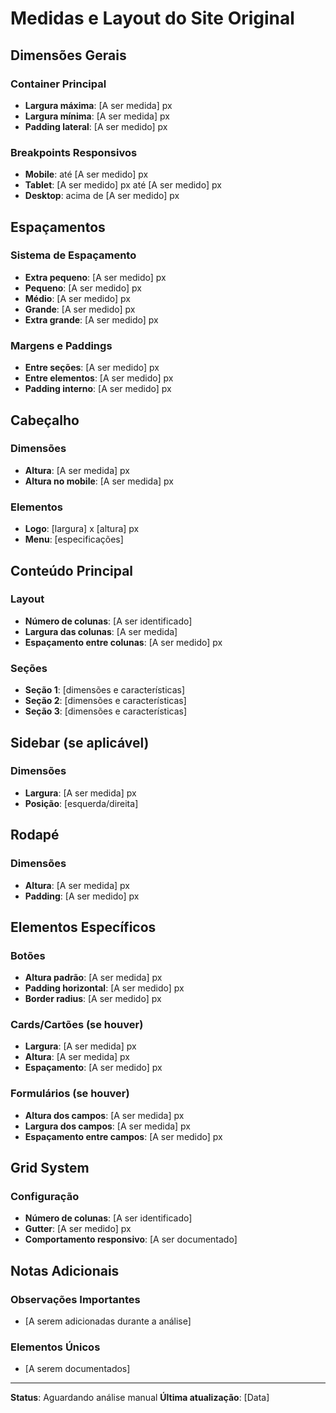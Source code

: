 # Medidas e Layout do Site Original

## Dimensões Gerais

### Container Principal
- **Largura máxima**: [A ser medida] px
- **Largura mínima**: [A ser medida] px
- **Padding lateral**: [A ser medido] px

### Breakpoints Responsivos
- **Mobile**: até [A ser medido] px
- **Tablet**: [A ser medido] px até [A ser medido] px  
- **Desktop**: acima de [A ser medido] px

## Espaçamentos

### Sistema de Espaçamento
- **Extra pequeno**: [A ser medido] px
- **Pequeno**: [A ser medido] px
- **Médio**: [A ser medido] px
- **Grande**: [A ser medido] px
- **Extra grande**: [A ser medido] px

### Margens e Paddings
- **Entre seções**: [A ser medido] px
- **Entre elementos**: [A ser medido] px
- **Padding interno**: [A ser medido] px

## Cabeçalho

### Dimensões
- **Altura**: [A ser medida] px
- **Altura no mobile**: [A ser medida] px

### Elementos
- **Logo**: [largura] x [altura] px
- **Menu**: [especificações]

## Conteúdo Principal

### Layout
- **Número de colunas**: [A ser identificado]
- **Largura das colunas**: [A ser medida]
- **Espaçamento entre colunas**: [A ser medido] px

### Seções
- **Seção 1**: [dimensões e características]
- **Seção 2**: [dimensões e características]
- **Seção 3**: [dimensões e características]

## Sidebar (se aplicável)

### Dimensões
- **Largura**: [A ser medida] px
- **Posição**: [esquerda/direita]

## Rodapé

### Dimensões
- **Altura**: [A ser medida] px
- **Padding**: [A ser medido] px

## Elementos Específicos

### Botões
- **Altura padrão**: [A ser medida] px
- **Padding horizontal**: [A ser medido] px
- **Border radius**: [A ser medido] px

### Cards/Cartões (se houver)
- **Largura**: [A ser medida] px
- **Altura**: [A ser medida] px
- **Espaçamento**: [A ser medido] px

### Formulários (se houver)
- **Altura dos campos**: [A ser medida] px
- **Largura dos campos**: [A ser medida] px
- **Espaçamento entre campos**: [A ser medido] px

## Grid System

### Configuração
- **Número de colunas**: [A ser identificado]
- **Gutter**: [A ser medido] px
- **Comportamento responsivo**: [A ser documentado]

## Notas Adicionais

### Observações Importantes
- [A serem adicionadas durante a análise]

### Elementos Únicos
- [A serem documentados]

---

**Status**: Aguardando análise manual
**Última atualização**: [Data]